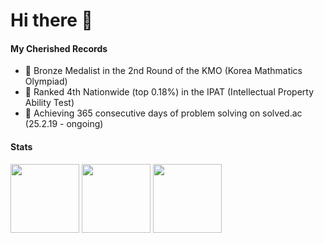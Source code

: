 # Hi there 👋


#### My Cherished Records

- 🥇 Bronze Medalist in the 2nd Round of the KMO (Korea Mathmatics Olympiad)
- 🥈 Ranked 4th Nationwide (top 0.18%) in the IPAT (Intellectual Property Ability Test)
- 🥉 Achieving 365 consecutive days of problem solving on solved.ac (25.2.19 - ongoing)


#### Stats

<img src="http://mazassumnida.wtf/api/v2/generate_badge?boj=dhtlq777" height="110"> <img src="https://github-readme-stats.vercel.app/api?username=DorianYellow&count_private=true&show_icons=true&theme=nord&hide_border=true" height="110"> <img src="https://github-readme-stats.vercel.app/api/top-langs/?username=DorianYellow&layout=compact&theme=nord&hide_border=true" height="110">


<!--
**DorianYellow/DorianYellow** is a ✨ _special_ ✨ repository because its `README.md` (this file) appears on your GitHub profile.

Here are some ideas to get you started:

- 🔭 I’m currently working on ...
- 🌱 I’m currently learning ...
- 👯 I’m looking to collaborate on ...
- 🤔 I’m looking for help with ...
- 💬 Ask me about ...
- 📫 How to reach me: ...
- 😄 Pronouns: ...
- ⚡ Fun fact: ...
-->
